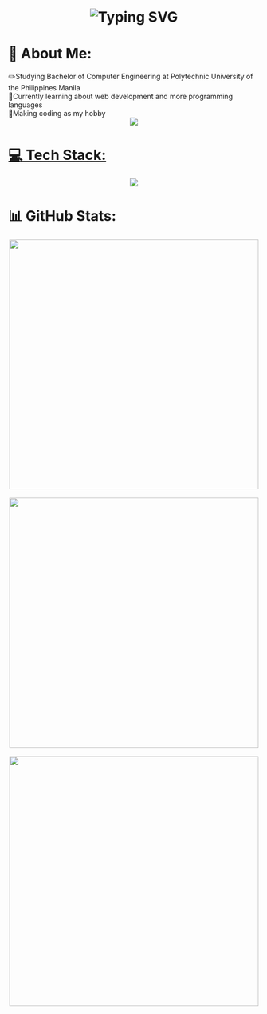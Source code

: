 <!--## Hi there 👋 -->
<h1 align="center">
  <img src="https://readme-typing-svg.herokuapp.com?font=Fira+Code&size=23&pause=1000&color=00B8F7&center=true&width=800&height=60&lines=Hi!+%F0%9F%91%8B+I+am+Felmyr!;Aspiring+Full+Stack+and+Software+Engineer+%E2%AD%90" alt="Typing SVG" />
</h1>

# 💫 About Me:
<div align="left">
  ✏️Studying Bachelor of Computer Engineering at Polytechnic University of the Philippines Manila<br>
  💭Currently learning about web development and more programming languages<br>
  🌱Making coding as my hobby<br>
</div>

<div align="center">
  <a href="https://www.linkedin.com/in/felmyr-gamboa-3b025b330/">
    <img src="https://img.shields.io/badge/LinkedIn-0077B5?style=for-the-badge&logo=linkedin&logoColor=white">
</div>

# 💻 Tech Stack:
<p align="center">
  <a href="https://skillicons.dev">
    <img src="https://skillicons.dev/icons?i=html,css,js,py,mysql,git" />
  </a>
</p>

# 📊 GitHub Stats:
<p align="center">
  <img width= 500 src="https://github-readme-stats.vercel.app/api?username=FelmyrGamboa&theme=dark&hide_border=false&include_all_commits=false&count_private=false"><br><br>
  <img width= 500 src="https://github-readme-streak-stats.herokuapp.com/?user=FelmyrGamboa&theme=dark&hide_border=false"><br><br>
  <img width= 500 src="https://github-readme-stats.vercel.app/api/top-langs/?username=FelmyrGamboa&theme=dark&hide_border=false&include_all_commits=false&count_private=false&layout=compact"><br><br>
</p>

<!--<h3 align="center">Web Development</h3>
<p align="center">
  <a href="https://skillicons.dev">
    <img src="https://skillicons.dev/icons?i=html,css,js,py,mysql,git" />
  </a>
</p> scratch-->

<!--![HTML5](https://img.shields.io/badge/html5-%23E34F26.svg?style=for-the-badge&logo=html5&logoColor=white) ![JavaScript](https://img.shields.io/badge/javascript-%23323330.svg?style=for-the-badge&logo=javascript&logoColor=%23F7DF1E) ![Python](https://img.shields.io/badge/python-3670A0?style=for-the-badge&logo=python&logoColor=ffdd54) ![CSS3](https://img.shields.io/badge/css3-%231572B6.svg?style=for-the-badge&logo=css3&logoColor=white) ![MySQL](https://img.shields.io/badge/mysql-4479A1.svg?style=for-the-badge&logo=mysql&logoColor=white) ![Git](https://img.shields.io/badge/git-%23F05033.svg?style=for-the-badge&logo=git&logoColor=white)-->

<!---
[![](https://visitcount.itsvg.in/api?id=FelmyrGamboa&icon=1&color=1)](https://visitcount.itsvg.in)-->

